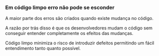 ### Em código limpo erro não pode se esconder

A maior parte dos erros são criados quando existe mudança no código.

A razão por trás disso é que os desenvolvedores mudam o código sem conseguir entender completamente os efeitos das mudanças.

Código limpo minimiza o risco de introduzir defeitos permitindo um fácil entendimento tanto quanto possível.
